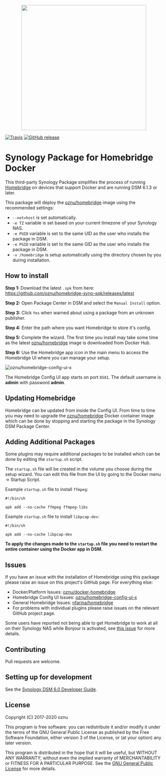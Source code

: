 <p align="center">
<img width="400px" src="https://user-images.githubusercontent.com/3979615/79035227-bdd5be00-7bff-11ea-900f-2fef01bba4ba.png">
</p>

[![Travis](https://img.shields.io/travis/oznu/homebridge-syno-spk.svg)](https://travis-ci.org/oznu/homebridge-syno-spk)
[![GitHub release](https://img.shields.io/github/release/oznu/homebridge-syno-spk.svg)](https://github.com/oznu/homebridge-syno-spk/releases/latest)

# Synology Package for Homebridge Docker

This third-party Synology Package simplifies the process of running [Homebridge](https://github.com/nfarina/homebridge) on devices that support Docker and are running DSM 6.1.3 or later.

This package will deploy the [oznu/homebridge](https://hub.docker.com/r/oznu/homebridge/) image using the recommended settings:

* `--net=host` is set automatically.
* `-e TZ` variable is set based on your current timezone of your Synology NAS.
* `-e PUID` variable is set to the same UID as the user who installs the package in DSM.
* `-e PGID` variable is set to the same GID as the user who installs the package in DSM.
* `-v /homebridge` is setup automatically using the directory chosen by you during installation.

## How to install

**Step 1:** Download the latest `.spk` from here: https://github.com/oznu/homebridge-syno-spk/releases/latest

**Step 2:** Open Package Center in DSM and select the `Manual Install` option.

**Step 3:** Click `Yes` when warned about using a package from an unknown publisher.

**Step 4:** Enter the path where you want Homebridge to store it's config.

**Step 5:** Complete the wizard. The first time you install may take some time as the latest [oznu/homebridge](https://hub.docker.com/r/oznu/homebridge/) image is downloaded from Docker Hub.

**Step 6:** Use the Homebridge app icon in the main menu to access the Homebridge UI where you can manage your setup.

![oznu/homebridge-config-ui-x](https://raw.githubusercontent.com/oznu/homebridge-config-ui-x/master/screenshots/homebridge-config-ui-x-status.png)

The Homebridge Config UI app starts on port `8581`. The default username is **admin** with password **admin**.

## Updating Homebridge

Homebridge can be updated from inside the Config UI. From time to time you may need to upgrade the [oznu/homebridge](https://hub.docker.com/r/oznu/homebridge/) Docker container image which can be done by stopping and starting the package in the Synology DSM Package Center.

## Adding Additional Packages

Some plugins may require additional packages to be installed which can be done by editing the `startup.sh` script.

The `startup.sh` file will be created in the volume you choose during the setup wizard. You can edit this file from the UI by going to the Docker menu -> Startup Script.

Example `startup.sh` file to install `ffmpeg`:

```shell
#!/bin/sh

apk add --no-cache ffmpeg ffmpeg-libs
```

Example `startup.sh` file to install `libpcap-dev`:


```shell
#!/bin/sh

apk add --no-cache libpcap-dev
```

**To apply the changes made to the `startup.sh` file you need to restart the entire container using the Docker app in DSM.**

## Issues

If you have an issue with the installation of Homebridge using this package please raise an issue on this project's GitHub page. For everything else:

* Docker/Platform Issues: [oznu/docker-homebridge](https://github.com/oznu/docker-homebridge)
* Homebridge Conifg UI Issues: [oznu/homebridge-config-ui-x](https://github.com/oznu/homebridge-config-ui-x)
* General Homebridge Issues: [nfarina/homebridge](https://github.com/nfarina/homebridge)
* For problems with individual plugins please raise issues on the relevant GitHub project page.

Some users have reported not being able to get Homebridge to work at all on their Synology NAS while Bonjour is activated, see [this issue](https://github.com/oznu/docker-homebridge/issues/35) for more details.

## Contributing

Pull requests are welcome.

## Setting up for development

See the [Synology DSM 6.0 Developer Guide](https://developer.synology.com/developer-guide/index.html).

## License

Copyright (C) 2017-2020 oznu

This program is free software: you can redistribute it and/or modify it under the terms of the GNU General Public License as published by the Free Software Foundation, either version 3 of the License, or (at your option) any later version.

This program is distributed in the hope that it will be useful, but WITHOUT ANY WARRANTY; without even the implied warranty of MERCHANTABILITY or FITNESS FOR A PARTICULAR PURPOSE.  See the [GNU General Public License](./LICENSE) for more details.
